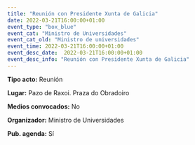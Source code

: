 ```yaml
---
title: "Reunión con Presidente Xunta de Galicia"
date: 2022-03-21T16:00:00+01:00
event_type: "box_blue" 
event_cat: "Ministro de Universidades"
event_cat_old: "Ministro de universidades"
event_time: 2022-03-21T16:00:00+01:00
event_desc_date:  2022-03-21T16:00:00+01:00
event_desc_info: "Reunión con Presidente Xunta de Galicia"
---
```

<p class="card-light list_schedule_description"><b>Tipo acto:</b> Reunión   
</p>
<p class="card-light list_schedule_description"><b>Lugar:</b> Pazo de Raxoi. Praza do Obradoiro  
</p>
<p class="card-light list_schedule_description"><b>Medios convocados:</b> No    
</p>
<p class="card-light list_schedule_description"><b>Organizador:</b> Ministro de Universidades
</p>
<p class="card-light list_schedule_description"><b>Pub. agenda:</b> Sí  

</p>